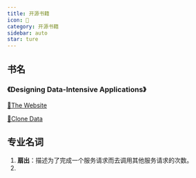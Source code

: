 ```yaml
---
title: 开源书籍
icon: 📖
category: 开源书籍
sidebar: auto
star: ture
---
```


## 书名

### 《Designing Data-Intensive Applications》

[📖The Website](http://ddia.vonng.com/#/)

[📗Clone Data](ddia/)

## 专业名词

1. **扇出**：描述为了完成一个服务请求而去调用其他服务请求的次数。
2. 

